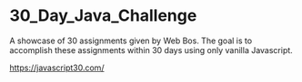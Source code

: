 # 30_Day_Java_Challenge

A showcase of 30 assignments given by Web Bos. The goal is to accomplish these assignments within 30 days using only vanilla Javascript.

https://javascript30.com/ 
